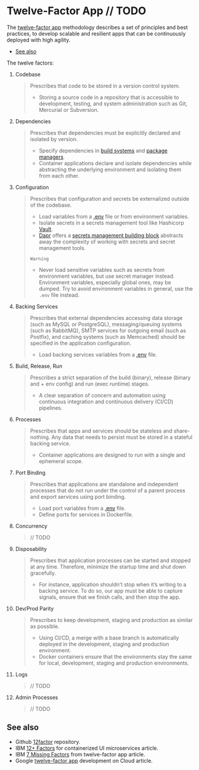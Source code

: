# Twelve-Factor App // TODO

The [twelve-factor app](https://12factor.net/) methodology describes a set of principles and best practices, to develop scalable and resilient apps that can be continuously deployed with high agility.

- [See also](#see-also)

The twelve factors:

1. Codebase
   > Prescribes that code to be stored in a version control system.
   >
   > - Storing  a source code in a repository that is accessible to development, testing, and system administration such as Git, Mercurial or Subversion.

2. Dependencies
   > Prescribes that dependencies must be explicitly declared and isolated by version.
   >
   > - Specify dependencies in [build systems](build-sytems.md) and [package managers](package-managers.md).
   > - Container applications declare and isolate dependencies while abstracting the underlying environment and isolating them from each other.

3. Configuration
   > Prescribes that configuration and secrets be externalized outside of the codebase.
   >
   > - Load variables from a [.env](https://github.com/motdotla/dotenv) file or from environment variables.
   > - Isolate secrets in a secrets management tool like Hashicorp [Vault](https://github.com/hashicorp/vault).
   > - [Dapr](https://github.com/dapr/dapr) offers a [secrets management building block](https://docs.dapr.io/developing-applications/building-blocks/secrets/secrets-overview/) abstracts away the complexity of working with secrets and secret management tools.
   >
   > `Warning`
   >
   > - Never load sensitive variables such as secrets from environment variables, but use secret manager instead. Environment variables, especially global ones, may be dumped. Try to avoid environment variables in general, use the `.env` file instead.

4. Backing Services
   > Prescribes that external dependencies accessing data storage (such as MySQL or PostgreSQL), messaging/queuing systems (such as RabbitMQ), SMTP services for outgoing email (such as Postfix), and caching systems (such as Memcached) should be specified in the application configuration.
   >
   > - Load backing services variables from a [.env](https://github.com/motdotla/dotenv) file.

5. Build, Release, Run
   > Prescribes a strict separation of the build (binary), release (binary and + env config) and run (exec runtime) stages.
   >
   > - A clear separation of concern and automation using continuous integration and continuous delivery (CI/CD) pipelines.

6. Processes
   > Prescribes that apps and services should be stateless and share-nothing. Any data that needs to persist must be stored in a stateful backing service.
   >
   > - Container applications are designed to run with a single and ephemeral scope.

7. Port Binding
   > Prescribes that applications are standalone and independent processes that do not run under the control of a parent process and export services using port binding.
   >
   > - Load port variables from a [.env](https://github.com/motdotla/dotenv) file.
   > - Define ports for services in Dockerfile.

8. Concurrency
   > // TODO

9. Disposability
   > Prescribes that application processes can be started and stopped at any time. Therefore, minimize the startup time and shut down gracefully.
   >
   > - For instance, application shouldn’t stop when it’s writing to a backing service. To do so, our app must be able to capture signals, ensure that we finish calls, and then stop the app.

10. Dev/Prod Parity
    > Prescribes to keep development, staging and production as similar as possible.
    >
    > - Using CI/CD, a merge with a base branch is automatically deployed in the development, staging and production environment.
    > - Docker containers ensure that the environments stay the same for local, development, staging and production environments.

11. Logs
    > // TODO

12. Admin Processes
    > // TODO

## See also

- Github [12factor]((https://github.com/heroku/12factor)) repository.
- IBM [12+ Factors](https://www.ibm.com/cloud/blog/12-plus-factors-for-containerized-ui-microservices) for containerized UI microservices article.
- IBM [7 Missing Factors](https://www.ibm.com/cloud/blog/7-missing-factors-from-12-factor-applications) from twelve-factor app article.
- Google [twelve-factor app](https://cloud.google.com/architecture/twelve-factor-app-development-on-gcp?hl=en) development on Cloud article.

